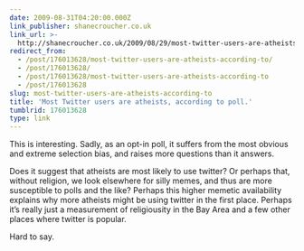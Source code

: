 ```yaml
---
date: 2009-08-31T04:20:00.000Z
link_publisher: shanecroucher.co.uk
link_url: >-
  http://shanecroucher.co.uk/2009/08/29/most-twitter-users-are-atheists-according-to-poll/
redirect_from:
  - /post/176013628/most-twitter-users-are-atheists-according-to/
  - /post/176013628/
  - /post/176013628/most-twitter-users-are-atheists-according-to
  - /post/176013628
slug: most-twitter-users-are-atheists-according-to
title: 'Most Twitter users are atheists, according to poll.'
tumblrid: 176013628
type: link
---
```

<p>This is interesting.  Sadly, as an opt-in poll, it suffers from the most obvious and extreme selection bias, and raises more questions than it answers.</p>

<p>Does it suggest that atheists are most likely to use twitter?  Or perhaps that, without religion, we look elsewhere for silly memes, and thus are more susceptible to polls and the like?  Perhaps this higher memetic availability explains why more atheists might be using twitter in the first place.  Perhaps it&rsquo;s really just a measurement of religiousity in the Bay Area and a few other places where twitter is popular.</p>

<p>Hard to say.</p>
